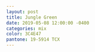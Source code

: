 ```yaml
---
layout: post
title: Jungle Green
date: 2019-05-08 12:00:00 -0400
categories: mix
color: 3C4E47
pantone: 19-5914 TCX
--- 
```

